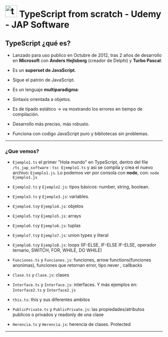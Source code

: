 # <img width="38" height="38" src="https://img.icons8.com/color/38/typescript.png" alt="typescript"/> TypeScript from scratch - Udemy - JAP Software

## TypeScript ¿qué es?

- Lanzado para uso publico en Octubre de 2012, tras 2 años de desarrollo en **Microsoft** con **Anders Hejlsberg** (creador de Delphi) y **Turbo Pascal**:

- Es un **superset de JavaScript**.

- Sigue el patrón de JavaScript.

- Es un lenguaje **multiparadigma**:

- Sintaxis orientada a objetos.

- Es de tipado estático -> va mostrando los errores en tiempo de compilación.

- Desarrollo más preciso, más robusto.

- Funciona con codigo JavaScript puro y bibliotecas sin problemas.

---

### ¿Que vemos?

- `Ejemplo1.ts` el primer "Hola mundo" en TypeScript, dentro del file `/ts_jap_software` : `tsc Ejemplo1.ts` y asi se compila y crea el nuevo archivo: `Ejemplo1.js`. Lo podemos ver por consola con **node**, con: `node Ejemplo1.js`

- `Ejemplo2.ts` y `Ejemplo2.js`: tipos básicos: number, string, boolean.

- `Ejemplo3.ts` y `Ejemplo3.js`: variables.

- `Ejemplo4.ts`y `Ejemplo4.js`: objetos

- `Ejemplo5.ts`y `Ejemplo5.js`: arrays

- `Ejemplo6.ts`y `Ejemplo6.js`: tuplas

- `Ejemplo7.ts`y `Ejemplo7.js`: union types y literal

- `Ejemplo8.ts`y `Ejemplo8.js`: loops (IF-ELSE, IF-ELSE IF-ELSE, operador ternario, SWITCH, FOR, WHILE, DO WHILE)

- `Funciones.ts` y `Funciones.js`: funciones, arrow functions(funciones anonimas), funciones que retornan error, tipo never , callbacks

- `Clase.ts` y `Clase.js`: clases

- `Interface.ts` y `Interface.js`: interfaces. Y más ejemplos en:  `Interface2.ts` y `Interface2.js`

- `this.ts`: this y sus diferentes ambitos

- `PublicPrivate.ts` y  `PublicPrivate.js`: las propiedades/atributos publicos o privados y readonly de una clase

- `Herencia.ts` y `Herencia.js`: herencia de clases. Protected

---